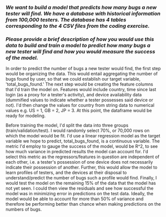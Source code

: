 ### _We want to build a model that predicts how many bugs a new tester will find.  We have a database with historical information from 100,000 testers.  The database has 4 tables corresponding to the 4 CSV files from the coding exercise._

### _Please provide a brief description of how you would use this data to build and train a model to predict how many bugs a new tester will find and how you would measure the success of the model._

In order to predict the number of bugs a new tester would find, the first step would be organizing the data. This would entail aggregating the number of bugs found by user, so that we could establish our target variable, 'total_bugs_found.'  The next step would be creating the feature columns that I'd train the model on. Features would include country, time since last login (as a proxy for a tester's activity), and device availability data (dummified values to indicate whether a tester possesses said device or not). I'd then change the values for country from string data to numerical values e.g. US = 1, GB = 2, JP = 3. At this point, the dataframe would be ready for modeling.


Before training the model, I'd split the data into three groups (train/validation/test). I would randomly select 70%, or 70,000 rows on which the model would be fit. I'd use a linear regression model as the target variable we hope to predict, total_bugs_found, is a continuous variable. The metric I'd employ to gauge the success of the model, would be R^2, to see how much variance in predicted results the model can account for. I'd select this metric as the regressors/features in question are independent of each other, i.e. a tester's possession of one device does not necessarily indicate their possession of another. Further, this would allow the model to learn profiles of testers, and the devices at their disposal to understand/predict the number of bugs such a profile would find. Finally, I would test the model on the remaining 15% of the data that the model has not yet seen. I could then view the residuals and see how successful the model was in minimizing error in predictions on the test data. Ideally, the model would be able to account for more than 50% of variance and therefore be performing better than chance when making predictions on the numbers of bugs.

